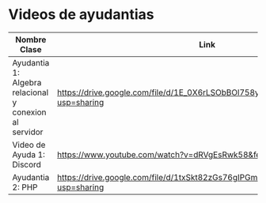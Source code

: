 # Videos de ayudantias 

| Nombre Clase | Link |
|--------------|------|
|Ayudantia 1: Algebra relacional y conexion al servidor | https://drive.google.com/file/d/1E_0X6rLSObBOl758yfAVFFeG6ngiytCS/view?usp=sharing |
|Video de Ayuda 1: Discord | https://www.youtube.com/watch?v=dRVgEsRwk58&feature=youtu.be |
|Ayudantia 2: PHP | https://drive.google.com/file/d/1txSkt82zGs76gIPGmm7yeK7QMnZoiyYT/view?usp=sharing|
